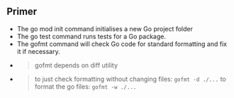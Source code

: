 ## Primer

- The go mod init command initialises a new Go project folder
- The go test command runs tests for a Go package.
- The gofmt command will check Go code for standard formatting and fix it if necessary.
- > gofmt depends on diff utility
- > to just check formatting without changing files: ```gofmt -d ./...```
  > to format the go files: ```gofmt -w ./...``` 

